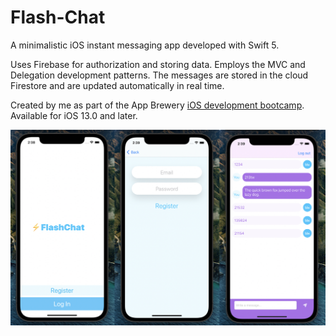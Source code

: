 # Flash-Chat

A minimalistic iOS instant messaging app developed with Swift 5.

Uses Firebase for authorization and storing data. Employs the MVC and Delegation development patterns. The messages are stored in the cloud Firestore and are updated automatically in real time.

Created by me as part of the App Brewery [iOS development bootcamp](https://www.udemy.com/course/ios-13-app-development-bootcamp/). Available for iOS 13.0 and later.

![screenshot](Screenshots/main.jpg)
